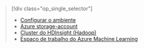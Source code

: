 > [!div class="op_single_selector"]
> * [Configurar o ambiente](../articles/machine-learning/team-data-science-process/environment-setup.md)
> * [Azure storage-account](../articles/storage/common/storage-create-storage-account.md)
> * [Cluster do HDInsight (Hadoop)](../articles/machine-learning/team-data-science-process/customize-hadoop-cluster.md)
> * [Espaço de trabalho do Azure Machine Learning](../articles/machine-learning/studio/create-workspace.md)
> 
> 


